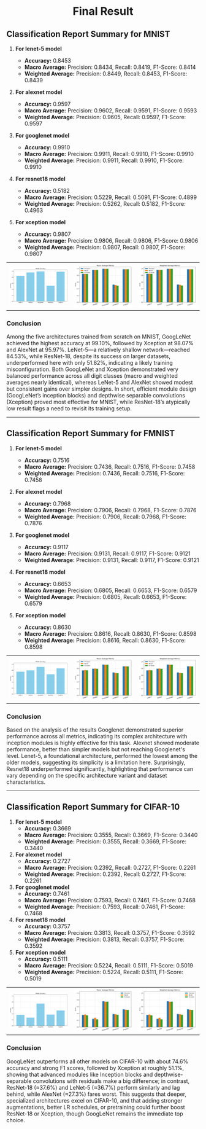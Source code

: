 <h1 align="center">Final Result</h1>

## Classification Report Summary for MNIST

1. **For lenet-5 model**
    * **Accuracy:** 0.8453
    * **Macro Average:** Precision: 0.8434, Recall: 0.8419, F1-Score: 0.8414
    * **Weighted Average:** Precision: 0.8449, Recall: 0.8453, F1-Score: 0.8439

2. **For alexnet model**
    * **Accuracy:** 0.9597
    * **Macro Average:** Precision: 0.9602, Recall: 0.9591, F1-Score: 0.9593
    * **Weighted Average:** Precision: 0.9605, Recall: 0.9597, F1-Score: 0.9597

3. **For googlenet model**
    * **Accuracy:** 0.9910
    * **Macro Average:**  Precision: 0.9911, Recall: 0.9910, F1-Score: 0.9910
    * **Weighted Average:** Precision: 0.9911, Recall: 0.9910, F1-Score: 0.9910

4. **For resnet18 model**
    * **Accuracy:** 0.5182
    * **Macro Average:** Precision: 0.5229, Recall: 0.5091, F1-Score: 0.4899
    * **Weighted Average:** Precision: 0.5262, Recall: 0.5182, F1-Score: 0.4963

5. **For xception model**
    * **Accuracy:** 0.9807
    * **Macro Average:** Precision: 0.9806, Recall: 0.9806, F1-Score: 0.9806
    * **Weighted Average:** Precision: 0.9807, Recall: 0.9807, F1-Score: 0.9807

<table>
    <tr>
    <td><img src="assets\images\MNIST_accuracy.png" alt="accuracy" width="300"></td>
    <td><img src="assets\images\MNIST_macro_average.png" alt="macro_average" width="300"></td>
    <td><img src="assets\images\MNIST_weighted_average.png" alt="weighted_average" width="300"></td>
    </tr>
</table>

### Conclusion

Among the five architectures trained from scratch on MNIST, GoogLeNet achieved the highest accuracy at 99.10%, followed by Xception at 98.07% and AlexNet at 95.97%. LeNet-5—a relatively shallow network—reached 84.53%, while ResNet-18, despite its success on larger datasets, underperformed here with only 51.82%, indicating a likely training misconfiguration. Both GoogLeNet and Xception demonstrated very balanced performance across all digit classes (macro and weighted averages nearly identical), whereas LeNet-5 and AlexNet showed modest but consistent gains over simpler designs. In short, efficient module design (GoogLeNet’s inception blocks) and depthwise separable convolutions (Xception) proved most effective for MNIST, while ResNet-18’s atypically low result flags a need to revisit its training setup.

---

## Classification Report Summary for FMNIST

1. **For lenet-5 model**
    * **Accuracy:** 0.7516
    * **Macro Average:** Precision: 0.7436, Recall: 0.7516, F1-Score: 0.7458
    * **Weighted Average:** Precision: 0.7436, Recall: 0.7516, F1-Score: 0.7458

2. **For alexnet model**
    * **Accuracy:** 0.7968
    * **Macro Average:** Precision: 0.7906, Recall: 0.7968, F1-Score: 0.7876
    * **Weighted Average:** Precision: 0.7906, Recall: 0.7968, F1-Score: 0.7876

3. **For googlenet model**
    * **Accuracy:** 0.9117
    * **Macro Average:** Precision: 0.9131, Recall: 0.9117, F1-Score: 0.9121
    * **Weighted Average:** Precision: 0.9131, Recall: 0.9117, F1-Score: 0.9121

4. **For resnet18 model**
    * **Accuracy:** 0.6653
    * **Macro Average:** Precision: 0.6805, Recall: 0.6653, F1-Score: 0.6579
    * **Weighted Average:** Precision: 0.6805, Recall: 0.6653, F1-Score: 0.6579

5. **For xception model**
    * **Accuracy:** 0.8630
    * **Macro Average:** Precision: 0.8616, Recall: 0.8630, F1-Score: 0.8598
    * **Weighted Average:** Precision: 0.8616, Recall: 0.8630, F1-Score: 0.8598

<table>
    <tr>
    <td><img src="assets\images\FMNIST_accuracy.png" alt="accuracy" width="300"></td>
    <td><img src="assets\images\FMNIST_macro_average.png" alt="macro_average" width="300"></td>
    <td><img src="assets\images\FMNIST_weighted_average.png" alt="weighted_average" width="300"></td>
    </tr>
</table>    

### Conclusion

Based on the analysis of the results Googlenet demonstrated superior performance across all metrics, indicating its complex architecture with inception modules is highly effective for this task. Alexnet showed moderate performance, better than simpler models but not reaching Googlenet's level. Lenet-5, a foundational architecture, performed the lowest among the older models, suggesting its simplicity is a limitation here. Surprisingly, Resnet18 underperformed significantly, highlighting that performance can vary depending on the specific architecture variant and dataset characteristics.

---

## Classification Report Summary for CIFAR-10

1. **For lenet-5 model**
    * **Accuracy:** 0.3669
    * **Macro Average:** Precision: 0.3555, Recall: 0.3669, F1-Score: 0.3440
    * **Weighted Average:** Precision: 0.3555, Recall: 0.3669, F1-Score: 0.3440
2. **For alexnet model**
    * **Accuracy:** 0.2727
    * **Macro Average:** Precision: 0.2392, Recall: 0.2727, F1-Score: 0.2261
    * **Weighted Average:** Precision: 0.2392, Recall: 0.2727, F1-Score: 0.2261
3. **For googlenet model**
    * **Accuracy:** 0.7461
    * **Macro Average:** Precision: 0.7593, Recall: 0.7461, F1-Score: 0.7468
    * **Weighted Average:** Precision: 0.7593, Recall: 0.7461, F1-Score: 0.7468
4. **For resnet18 model**
    * **Accuracy:** 0.3757
    * **Macro Average:** Precision: 0.3813, Recall: 0.3757, F1-Score: 0.3592
    * **Weighted Average:** Precision: 0.3813, Recall: 0.3757, F1-Score: 0.3592
5. **For xception model**
    * **Accuracy:** 0.5111
    * **Macro Average:** Precision: 0.5224, Recall: 0.5111, F1-Score: 0.5019
    * **Weighted Average:** Precision: 0.5224, Recall: 0.5111, F1-Score: 0.5019

<table>
    <tr>
    <td><img src="assets\images\CIFAR10_accuracy.png" alt="accuracy" width="300"></td>
    <td><img src="assets\images\CIFAR10_macro_average.png" alt="macro_average" width="300"></td>
    <td><img src="assets\images\CIFAR10_weighted_average.png" alt="weighted_average" width="300"></td>
    </tr>
</table>    

### Conclusion

GoogLeNet outperforms all other models on CIFAR-10 with about 74.6% accuracy and strong F1 scores, followed by Xception at roughly 51.1%, showing that advanced modules like Inception blocks and depthwise-separable convolutions with residuals make a big difference; in contrast, ResNet-18 (≈37.6%) and LeNet-5 (≈36.7%) perform similarly and lag behind, while AlexNet (≈27.3%) fares worst. This suggests that deeper, specialized architectures excel on CIFAR-10, and that adding stronger augmentations, better LR schedules, or pretraining could further boost ResNet-18 or Xception, though GoogLeNet remains the immediate top choice.
